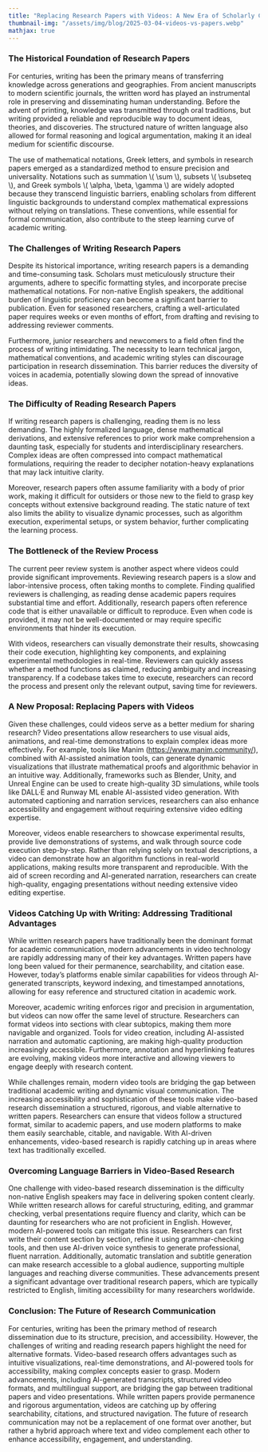 ```yaml
---
title: "Replacing Research Papers with Videos: A New Era of Scholarly Communication?"
thumbnail-img: "/assets/img/blog/2025-03-04-videos-vs-papers.webp"
mathjax: true
---
```


### The Historical Foundation of Research Papers
For centuries, writing has been the primary means of transferring knowledge across generations and geographies. From ancient manuscripts to modern scientific journals, the written word has played an instrumental role in preserving and disseminating human understanding. Before the advent of printing, knowledge was transmitted through oral traditions, but writing provided a reliable and reproducible way to document ideas, theories, and discoveries. The structured nature of written language also allowed for formal reasoning and logical argumentation, making it an ideal medium for scientific discourse.

The use of mathematical notations, Greek letters, and symbols in research papers emerged as a standardized method to ensure precision and universality. Notations such as summation \\( \\sum \\), subsets \\( \\subseteq \\), and Greek symbols \\( \\alpha, \\beta, \\gamma \\) are widely adopted because they transcend linguistic barriers, enabling scholars from different linguistic backgrounds to understand complex mathematical expressions without relying on translations. These conventions, while essential for formal communication, also contribute to the steep learning curve of academic writing.

### The Challenges of Writing Research Papers
Despite its historical importance, writing research papers is a demanding and time-consuming task. Scholars must meticulously structure their arguments, adhere to specific formatting styles, and incorporate precise mathematical notations. For non-native English speakers, the additional burden of linguistic proficiency can become a significant barrier to publication. Even for seasoned researchers, crafting a well-articulated paper requires weeks or even months of effort, from drafting and revising to addressing reviewer comments.

Furthermore, junior researchers and newcomers to a field often find the process of writing intimidating. The necessity to learn technical jargon, mathematical conventions, and academic writing styles can discourage participation in research dissemination. This barrier reduces the diversity of voices in academia, potentially slowing down the spread of innovative ideas.

### The Difficulty of Reading Research Papers
If writing research papers is challenging, reading them is no less demanding. The highly formalized language, dense mathematical derivations, and extensive references to prior work make comprehension a daunting task, especially for students and interdisciplinary researchers. Complex ideas are often compressed into compact mathematical formulations, requiring the reader to decipher notation-heavy explanations that may lack intuitive clarity.

Moreover, research papers often assume familiarity with a body of prior work, making it difficult for outsiders or those new to the field to grasp key concepts without extensive background reading. The static nature of text also limits the ability to visualize dynamic processes, such as algorithm execution, experimental setups, or system behavior, further complicating the learning process.

### The Bottleneck of the Review Process
The current peer review system is another aspect where videos could provide significant improvements. Reviewing research papers is a slow and labor-intensive process, often taking months to complete. Finding qualified reviewers is challenging, as reading dense academic papers requires substantial time and effort. Additionally, research papers often reference code that is either unavailable or difficult to reproduce. Even when code is provided, it may not be well-documented or may require specific environments that hinder its execution.

With videos, researchers can visually demonstrate their results, showcasing their code execution, highlighting key components, and explaining experimental methodologies in real-time. Reviewers can quickly assess whether a method functions as claimed, reducing ambiguity and increasing transparency. If a codebase takes time to execute, researchers can record the process and present only the relevant output, saving time for reviewers.

### A New Proposal: Replacing Papers with Videos
Given these challenges, could videos serve as a better medium for sharing research? Video presentations allow researchers to use visual aids, animations, and real-time demonstrations to explain complex ideas more effectively. For example, tools like Manim (https://www.manim.community/), combined with AI-assisted animation tools, can generate dynamic visualizations that illustrate mathematical proofs and algorithmic behavior in an intuitive way. Additionally, frameworks such as Blender, Unity, and Unreal Engine can be used to create high-quality 3D simulations, while tools like DALL·E and Runway ML enable AI-assisted video generation. With automated captioning and narration services, researchers can also enhance accessibility and engagement without requiring extensive video editing expertise.

Moreover, videos enable researchers to showcase experimental results, provide live demonstrations of systems, and walk through source code execution step-by-step. Rather than relying solely on textual descriptions, a video can demonstrate how an algorithm functions in real-world applications, making results more transparent and reproducible. With the aid of screen recording and AI-generated narration, researchers can create high-quality, engaging presentations without needing extensive video editing expertise.

### Videos Catching Up with Writing: Addressing Traditional Advantages
While written research papers have traditionally been the dominant format for academic communication, modern advancements in video technology are rapidly addressing many of their key advantages. Written papers have long been valued for their permanence, searchability, and citation ease. However, today’s platforms enable similar capabilities for videos through AI-generated transcripts, keyword indexing, and timestamped annotations, allowing for easy reference and structured citation in academic work.

Moreover, academic writing enforces rigor and precision in argumentation, but videos can now offer the same level of structure. Researchers can format videos into sections with clear subtopics, making them more navigable and organized. Tools for video creation, including AI-assisted narration and automatic captioning, are making high-quality production increasingly accessible. Furthermore, annotation and hyperlinking features are evolving, making videos more interactive and allowing viewers to engage deeply with research content.

While challenges remain, modern video tools are bridging the gap between traditional academic writing and dynamic visual communication. The increasing accessibility and sophistication of these tools make video-based research dissemination a structured, rigorous, and viable alternative to written papers. Researchers can ensure that videos follow a structured format, similar to academic papers, and use modern platforms to make them easily searchable, citable, and navigable. With AI-driven enhancements, video-based research is rapidly catching up in areas where text has traditionally excelled.

### Overcoming Language Barriers in Video-Based Research

One challenge with video-based research dissemination is the difficulty non-native English speakers may face in delivering spoken content clearly. While written research allows for careful structuring, editing, and grammar checking, verbal presentations require fluency and clarity, which can be daunting for researchers who are not proficient in English. However, modern AI-powered tools can mitigate this issue. Researchers can first write their content section by section, refine it using grammar-checking tools, and then use AI-driven voice synthesis to generate professional, fluent narration. Additionally, automatic translation and subtitle generation can make research accessible to a global audience, supporting multiple languages and reaching diverse communities. These advancements present a significant advantage over traditional research papers, which are typically restricted to English, limiting accessibility for many researchers worldwide.

### Conclusion: The Future of Research Communication
For centuries, writing has been the primary method of research dissemination due to its structure, precision, and accessibility. However, the challenges of writing and reading research papers highlight the need for alternative formats. Video-based research offers advantages such as intuitive visualizations, real-time demonstrations, and AI-powered tools for accessibility, making complex concepts easier to grasp. Modern advancements, including AI-generated transcripts, structured video formats, and multilingual support, are bridging the gap between traditional papers and video presentations. While written papers provide permanence and rigorous argumentation, videos are catching up by offering searchability, citations, and structured navigation. The future of research communication may not be a replacement of one format over another, but rather a hybrid approach where text and video complement each other to enhance accessibility, engagement, and understanding.
